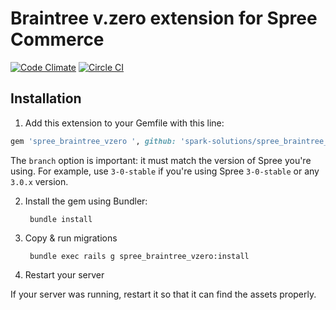 # Braintree v.zero extension for Spree Commerce

[![Code Climate](https://codeclimate.com/github/spark-solutions/spree_braintree_vzero/badges/gpa.svg)](https://codeclimate.com/github/spark-solutions/spree_braintree_vzero)  [![Circle CI](https://circleci.com/gh/spark-solutions/spree_braintree_vzero.svg?style=svg)](https://circleci.com/gh/spark-solutions/spree_braintree_vzero)

## Installation

1. Add this extension to your Gemfile with this line:
```ruby
gem 'spree_braintree_vzero ', github: 'spark-solutions/spree_braintree_vzero', branch: 'X-X-stable'
```

The `branch` option is important: it must match the version of Spree you're using.
For example, use `3-0-stable` if you're using Spree `3-0-stable` or any `3.0.x` version.

2. Install the gem using Bundler:

        bundle install

3. Copy & run migrations

        bundle exec rails g spree_braintree_vzero:install

4. Restart your server

If your server was running, restart it so that it can find the assets properly.
